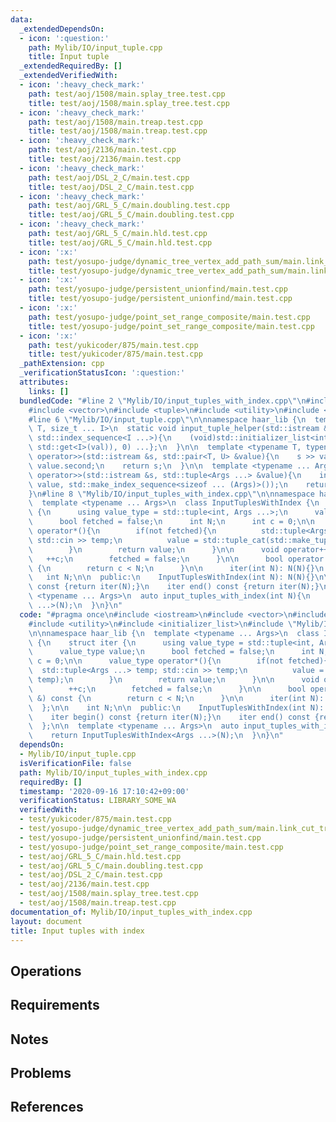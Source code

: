 ```yaml
---
data:
  _extendedDependsOn:
  - icon: ':question:'
    path: Mylib/IO/input_tuple.cpp
    title: Input tuple
  _extendedRequiredBy: []
  _extendedVerifiedWith:
  - icon: ':heavy_check_mark:'
    path: test/aoj/1508/main.splay_tree.test.cpp
    title: test/aoj/1508/main.splay_tree.test.cpp
  - icon: ':heavy_check_mark:'
    path: test/aoj/1508/main.treap.test.cpp
    title: test/aoj/1508/main.treap.test.cpp
  - icon: ':heavy_check_mark:'
    path: test/aoj/2136/main.test.cpp
    title: test/aoj/2136/main.test.cpp
  - icon: ':heavy_check_mark:'
    path: test/aoj/DSL_2_C/main.test.cpp
    title: test/aoj/DSL_2_C/main.test.cpp
  - icon: ':heavy_check_mark:'
    path: test/aoj/GRL_5_C/main.doubling.test.cpp
    title: test/aoj/GRL_5_C/main.doubling.test.cpp
  - icon: ':heavy_check_mark:'
    path: test/aoj/GRL_5_C/main.hld.test.cpp
    title: test/aoj/GRL_5_C/main.hld.test.cpp
  - icon: ':x:'
    path: test/yosupo-judge/dynamic_tree_vertex_add_path_sum/main.link_cut_tree.test.cpp
    title: test/yosupo-judge/dynamic_tree_vertex_add_path_sum/main.link_cut_tree.test.cpp
  - icon: ':x:'
    path: test/yosupo-judge/persistent_unionfind/main.test.cpp
    title: test/yosupo-judge/persistent_unionfind/main.test.cpp
  - icon: ':x:'
    path: test/yosupo-judge/point_set_range_composite/main.test.cpp
    title: test/yosupo-judge/point_set_range_composite/main.test.cpp
  - icon: ':x:'
    path: test/yukicoder/875/main.test.cpp
    title: test/yukicoder/875/main.test.cpp
  _pathExtension: cpp
  _verificationStatusIcon: ':question:'
  attributes:
    links: []
  bundledCode: "#line 2 \"Mylib/IO/input_tuples_with_index.cpp\"\n#include <iostream>\n\
    #include <vector>\n#include <tuple>\n#include <utility>\n#include <initializer_list>\n\
    #line 6 \"Mylib/IO/input_tuple.cpp\"\n\nnamespace haar_lib {\n  template <typename\
    \ T, size_t ... I>\n  static void input_tuple_helper(std::istream &s, T &val,\
    \ std::index_sequence<I ...>){\n    (void)std::initializer_list<int>{(void(s >>\
    \ std::get<I>(val)), 0) ...};\n  }\n\n  template <typename T, typename U>\n  std::istream&\
    \ operator>>(std::istream &s, std::pair<T, U> &value){\n    s >> value.first >>\
    \ value.second;\n    return s;\n  }\n\n  template <typename ... Args>\n  std::istream&\
    \ operator>>(std::istream &s, std::tuple<Args ...> &value){\n    input_tuple_helper(s,\
    \ value, std::make_index_sequence<sizeof ... (Args)>());\n    return s;\n  }\n\
    }\n#line 8 \"Mylib/IO/input_tuples_with_index.cpp\"\n\nnamespace haar_lib {\n\
    \  template <typename ... Args>\n  class InputTuplesWithIndex {\n    struct iter\
    \ {\n      using value_type = std::tuple<int, Args ...>;\n      value_type value;\n\
    \      bool fetched = false;\n      int N;\n      int c = 0;\n\n      value_type\
    \ operator*(){\n        if(not fetched){\n          std::tuple<Args ...> temp;\
    \ std::cin >> temp;\n          value = std::tuple_cat(std::make_tuple(c), temp);\n\
    \        }\n        return value;\n      }\n\n      void operator++(){\n     \
    \   ++c;\n        fetched = false;\n      }\n\n      bool operator!=(iter &) const\
    \ {\n        return c < N;\n      }\n\n      iter(int N): N(N){}\n    };\n\n \
    \   int N;\n\n  public:\n    InputTuplesWithIndex(int N): N(N){}\n\n    iter begin()\
    \ const {return iter(N);}\n    iter end() const {return iter(N);}\n  };\n\n  template\
    \ <typename ... Args>\n  auto input_tuples_with_index(int N){\n    return InputTuplesWithIndex<Args\
    \ ...>(N);\n  }\n}\n"
  code: "#pragma once\n#include <iostream>\n#include <vector>\n#include <tuple>\n\
    #include <utility>\n#include <initializer_list>\n#include \"Mylib/IO/input_tuple.cpp\"\
    \n\nnamespace haar_lib {\n  template <typename ... Args>\n  class InputTuplesWithIndex\
    \ {\n    struct iter {\n      using value_type = std::tuple<int, Args ...>;\n\
    \      value_type value;\n      bool fetched = false;\n      int N;\n      int\
    \ c = 0;\n\n      value_type operator*(){\n        if(not fetched){\n        \
    \  std::tuple<Args ...> temp; std::cin >> temp;\n          value = std::tuple_cat(std::make_tuple(c),\
    \ temp);\n        }\n        return value;\n      }\n\n      void operator++(){\n\
    \        ++c;\n        fetched = false;\n      }\n\n      bool operator!=(iter\
    \ &) const {\n        return c < N;\n      }\n\n      iter(int N): N(N){}\n  \
    \  };\n\n    int N;\n\n  public:\n    InputTuplesWithIndex(int N): N(N){}\n\n\
    \    iter begin() const {return iter(N);}\n    iter end() const {return iter(N);}\n\
    \  };\n\n  template <typename ... Args>\n  auto input_tuples_with_index(int N){\n\
    \    return InputTuplesWithIndex<Args ...>(N);\n  }\n}\n"
  dependsOn:
  - Mylib/IO/input_tuple.cpp
  isVerificationFile: false
  path: Mylib/IO/input_tuples_with_index.cpp
  requiredBy: []
  timestamp: '2020-09-16 17:10:42+09:00'
  verificationStatus: LIBRARY_SOME_WA
  verifiedWith:
  - test/yukicoder/875/main.test.cpp
  - test/yosupo-judge/dynamic_tree_vertex_add_path_sum/main.link_cut_tree.test.cpp
  - test/yosupo-judge/persistent_unionfind/main.test.cpp
  - test/yosupo-judge/point_set_range_composite/main.test.cpp
  - test/aoj/GRL_5_C/main.hld.test.cpp
  - test/aoj/GRL_5_C/main.doubling.test.cpp
  - test/aoj/DSL_2_C/main.test.cpp
  - test/aoj/2136/main.test.cpp
  - test/aoj/1508/main.splay_tree.test.cpp
  - test/aoj/1508/main.treap.test.cpp
documentation_of: Mylib/IO/input_tuples_with_index.cpp
layout: document
title: Input tuples with index
---
```


## Operations

## Requirements

## Notes

## Problems

## References
